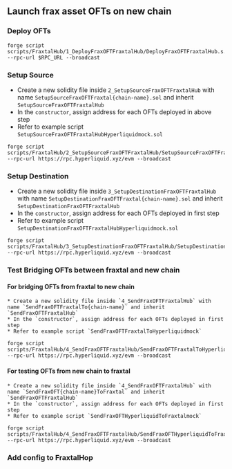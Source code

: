 ## Launch frax asset OFTs on new chain

### Deploy OFTs

```
forge script scripts/FraxtalHub/1_DeployFraxOFTFraxtalHub/DeployFraxOFTFraxtalHub.s.sol --rpc-url $RPC_URL --broadcast
```

### Setup Source 

  * Create a new solidity file inside `2_SetupSourceFraxOFTFraxtalHub` with name `SetupSourceFraxOFTFraxtal{chain-name}.sol` and inherit `SetupSourceFraxOFTFraxtalHub`
  * In the `constructor`, assign address for each OFTs deployed in above step
  * Refer to example script `SetupSourceFraxOFTFraxtalHubHyperliquidmock.sol`
```
forge script scripts/FraxtalHub/2_SetupSourceFraxOFTFraxtalHub/SetupSourceFraxOFTFraxtalHubHyperliquidmock.s.sol --rpc-url https://rpc.hyperliquid.xyz/evm --broadcast
```

### Setup Destination

  * Create a new solidity file inside `3_SetupDestinationFraxOFTFraxtalHub` with name `SetupDestinationFraxOFTFraxtal{chain-name}.sol` and inherit `SetupDestinationFraxOFTFraxtalHub`
  * In the `constructor`, assign address for each OFTs deployed in first step
  * Refer to example script `SetupDestinationFraxOFTFraxtalHubHyperliquidmock.sol`

```
forge script scripts/FraxtalHub/3_SetupDestinationFraxOFTFraxtalHub/SetupDestinationFraxOFTFraxtalHubHyperliquidmock.s.sol --rpc-url https://rpc.hyperliquid.xyz/evm --broadcast
```

### Test Bridging OFTs between fraxtal and new chain 
#### For bridging OFTs from fraxtal to new chain
    * Create a new solidity file inside `4_SendFraxOFTFraxtalHub` with name `SendFraxOFTFraxtalTo{chain-name}` and inherit `SendFraxOFTFraxtalHub`
    * In the `constructor`, assign address for each OFTs deployed in first step
    * Refer to example script `SendFraxOFTFraxtalToHyperliquidmock`

```
forge script scripts/FraxtalHub/4_SendFraxOFTFraxtalHub/SendFraxOFTFraxtalToHyperliquidmock.s.sol --rpc-url https://rpc.hyperliquid.xyz/evm --broadcast
```
#### For testing OFTs from new chain to fraxtal
    * Create a new solidity file inside `4_SendFraxOFTFraxtalHub` with name `SendFraxOFT{chain-name}ToFraxtal` and inherit `SendFraxOFTFraxtalHub`
    * In the `constructor`, assign address for each OFTs deployed in first step
    * Refer to example script `SendFraxOFTHyperliquidToFraxtalmock`

```
forge script scripts/FraxtalHub/4_SendFraxOFTFraxtalHub/SendFraxOFTHyperliquidToFraxtalmock.s.sol --rpc-url https://rpc.hyperliquid.xyz/evm --broadcast
```

### Add config to FraxtalHop